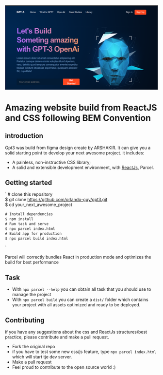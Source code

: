 ![Gpt3](/src/assets/Gpt3-project.png "gp3 overview")

# Amazing website build from ReactJS and CSS following BEM Convention

## introduction

Gpt3 was build from figma design create by ARSHAKIR. It can give you a solid starting point to develop your next awesome project. it includes:  
* A painless, non-instructive CSS library;
* A solid and extensible development environment, with [ReactJs](https://reactjs.org), Parcel.

## Getting started

`
	# clone this repository  
	$ git clone https://github.com/orlando-guy/gpt3.git  
	$ cd your_next_awesome_project
	
	# Install dependencies
	$ npm install
	# Run task and serve
	$ npx parcel index.html
	# Build app for production
	$ npx parcel build index.html
`

Parcel will correctly bundles React in production mode and optimizes the build for best performance

## Task

- With `npx parcel --help` you can obtain all task that you should use to manage the project
- With `npx parcel build` you can create a `dist/` folder which contains your project with all assets optimized and ready to be deployed.

## Contributing

if you have any suggestions about the css and ReactJs structures/best practice, please contribute and make a pull request.

* Fork the original repo
* if you have to test some new css/js feature, type `npx parcel index.html` which will start tje dev server.
* Make a pull request
* Feel proud to contribute to the open source world :)
